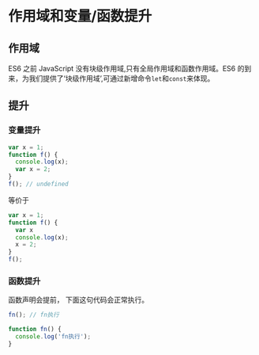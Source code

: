 # 作用域和变量/函数提升

## 作用域
ES6 之前 JavaScript 没有块级作用域,只有全局作用域和函数作用域。ES6 的到来，为我们提供了‘块级作用域’,可通过新增命令`let`和`const`来体现。


## 提升

### 变量提升
```js
var x = 1;
function f() {
  console.log(x);
  var x = 2;
}
f(); // undefined
```

等价于
```js
var x = 1;
function f() {
  var x
  console.log(x);
  x = 2;
}
f();
```

### 函数提升
函数声明会提前， 下面这句代码会正常执行。

```js
fn(); // fn执行

function fn() {
  console.log('fn执行');
}
```


